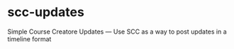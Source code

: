 scc-updates
===========

Simple Course Creatore Updates — Use SCC as a way to post updates in a timeline format

